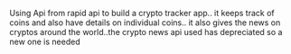 Using Api from rapid api to build a crypto tracker app.. it keeps track of coins and also have details on individual coins.. it also gives the news on cryptos around the world..the crypto news api used has depreciated so a new one is needed
